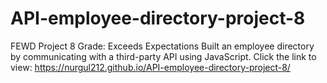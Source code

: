 # API-employee-directory-project-8
FEWD Project 8 
Grade: Exceeds Expectations
Built an employee directory by communicating with a third-party API using JavaScript.
Click the link to view: 
https://nurgul212.github.io/API-employee-directory-project-8/
